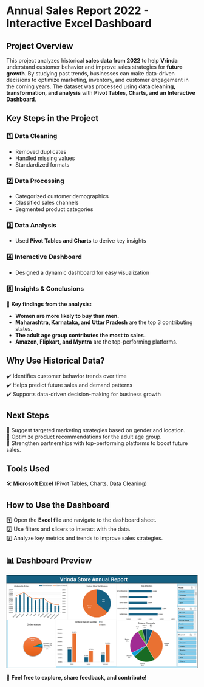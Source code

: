 # Annual Sales Report 2022 - Interactive Excel Dashboard  

## Project Overview  
This project analyzes historical **sales data from 2022** to help **Vrinda** understand customer behavior and improve sales strategies for **future growth**. By studying past trends, businesses can make data-driven decisions to optimize marketing, inventory, and customer engagement in the coming years. The dataset was processed using **data cleaning, transformation, and analysis** with **Pivot Tables, Charts, and an Interactive Dashboard**.  

## Key Steps in the Project  
### 1️⃣ Data Cleaning  
- Removed duplicates  
- Handled missing values  
- Standardized formats  

### 2️⃣ Data Processing  
- Categorized customer demographics  
- Classified sales channels  
- Segmented product categories  

### 3️⃣ Data Analysis  
- Used **Pivot Tables and Charts** to derive key insights  

### 4️⃣ Interactive Dashboard  
- Designed a dynamic dashboard for easy visualization  

### 5️⃣ Insights & Conclusions  
📌 **Key findings from the analysis:**  
- **Women are more likely to buy than men.**  
- **Maharashtra, Karnataka, and Uttar Pradesh** are the top 3 contributing states.  
- **The adult age group contributes the most to sales.**  
- **Amazon, Flipkart, and Myntra** are the top-performing platforms.  

## Why Use Historical Data?  
✔️ Identifies customer behavior trends over time  
✔️ Helps predict future sales and demand patterns  
✔️ Supports data-driven decision-making for business growth  

## Next Steps  
🔹 Suggest targeted marketing strategies based on gender and location.  
🔹 Optimize product recommendations for the adult age group.  
🔹 Strengthen partnerships with top-performing platforms to boost future sales.  

## Tools Used  
🛠️ **Microsoft Excel** (Pivot Tables, Charts, Data Cleaning)  

## How to Use the Dashboard  
1️⃣ Open the **Excel file** and navigate to the dashboard sheet.  
2️⃣ Use filters and slicers to interact with the data.  
3️⃣ Analyze key metrics and trends to improve sales strategies.  

## 📊 Dashboard Preview  
![Excel Dashboard Screenshot](https://github.com/Ammulu-unique/Excel-Sales-Dashboard/blob/main/Dashboard.png)


🚀 **Feel free to explore, share feedback, and contribute!**  
